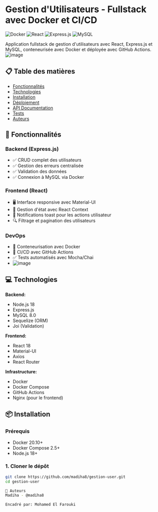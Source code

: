 
# Gestion d'Utilisateurs - Fullstack avec Docker et CI/CD

![Docker](https://img.shields.io/badge/Docker-2CA5E0?style=for-the-badge&logo=docker&logoColor=white)
![React](https://img.shields.io/badge/React-20232A?style=for-the-badge&logo=react&logoColor=61DAFB)
![Express.js](https://img.shields.io/badge/Express.js-404D59?style=for-the-badge)
![MySQL](https://img.shields.io/badge/MySQL-4479A1?style=for-the-badge&logo=mysql&logoColor=white)

Application fullstack de gestion d'utilisateurs avec React, Express.js et MySQL, conteneurisée avec Docker et déployée avec GitHub Actions.
![image](https://github.com/user-attachments/assets/ecac350b-7795-4ccd-9d80-2722509e9f46)


## 📋 Table des matières
- [Fonctionnalités](#-fonctionnalités)
- [Technologies](#-technologies)
- [Installation](#-installation)
- [Déploiement](#-déploiement)
- [API Documentation](#-api-documentation)
- [Tests](#-tests)
- [Auteurs](#-auteurs)

## 🚀 Fonctionnalités

### Backend (Express.js)
- ✅ CRUD complet des utilisateurs
- ✅ Gestion des erreurs centralisée
- ✅ Validation des données
- ✅ Connexion à MySQL via Docker

### Frontend (React)
- 🖥️ Interface responsive avec Material-UI
- 🔄 Gestion d'état avec React Context
- 📲 Notifications toast pour les actions utilisateur
- 🔍 Filtrage et pagination des utilisateurs

### DevOps
- 🐳 Conteneurisation avec Docker
- 🔄 CI/CD avec GitHub Actions
- ✅ Tests automatisés avec Mocha/Chai
- ![image](https://github.com/user-attachments/assets/84f8347e-ff19-40f7-bf9e-5d30b03d47f0)


## 💻 Technologies

**Backend:**
- Node.js 18
- Express.js
- MySQL 8.0
- Sequelize (ORM)
- Joi (Validation)

**Frontend:**
- React 18
- Material-UI
- Axios
- React Router

**Infrastructure:**
- Docker
- Docker Compose
- GitHub Actions
- Nginx (pour le frontend)

## 📦 Installation

### Prérequis
- Docker 20.10+
- Docker Compose 2.5+
- Node.js 18+

### 1. Cloner le dépôt
```bash
git clone https://github.com/madiha8/gestion-user.git
cd gestion-user

🤝 Auteurs
Madiha - @madiha8

Encadré par: Mohamed El Farouki
